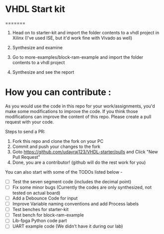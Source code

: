 # VHDL Start kit
=======

1. Head on to starter-kit and import the folder contents to a vhdl project in Xilinx (I've used ISE, but it'd work fine with Vivado as well)
2. Synthesize and examine


1. Go to more-examples/block-ram-example and import the folder contents to a vhdl project
2. Synthesize and see the report


# How you can contribute :
As you would use the code in this repo for your work/assignments, you'd make some modifications to improve the code.
If you think those modifications can improve the content of this repo. Please create a pull request with your code.

Steps to send a PR:
1. Fork this repo and clone the fork on your PC
2. Commit and push your changes to the fork
3. Goto https://github.com/udayraj123/VHDL-starter/pulls and Click "New Pull Request"
4. Done, you are a contributor! (github will do the rest work for you)

You can also start with some of the TODOs listed below -
- [ ] Test the seven segment code (includes the decimal point)
- [ ] Fix some minor bugs (Currently the codes are only synthesized, not tested on actual board)
- [ ] Add a Debounce Code for input
- [ ] Improve Variable naming conventions and add Process labels
- [ ] Test benches for starter-kit
- [ ] Test bench for block-ram-example
- [ ] Lib-fpga Python code part
- [ ] UART example code (We didn't have it during our lab)
